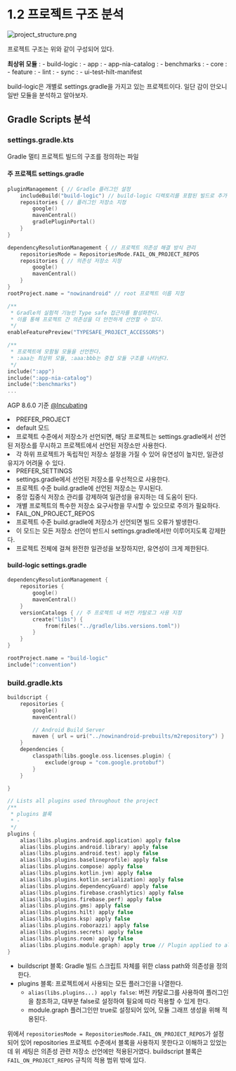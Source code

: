 # 1.2 프로젝트 구조 분석

![project_structure.png](project_structure.png)

프로젝트 구조는 위와 같이 구성되어 있다.

**최상위 모듈**
: - build-logic
: - app
: - app-nia-catalog
: - benchmarks
: - core
: - feature
: - lint
: - sync
: - ui-test-hilt-manifest

build-logic은 개별로 settings.gradle을 가지고 있는 프로젝트이다.
일단 감이 안오니 일반 모듈을 분석하고 알아보자.

## Gradle Scripts 분석


### settings.gradle.kts


<tip title="settings.gradle.kts">
    <p>Gradle 멀티 프로젝트 빌드의 구조를 정의하는 파일</p>
</tip>

#### 주 프로젝트 settings.gradle

```Kotlin
pluginManagement { // Gradle 플러그인 설정
    includeBuild("build-logic") // build-logic 디렉토리를 포함된 빌드로 추가
    repositories { // 플러그인 저장소 지정
        google()
        mavenCentral()
        gradlePluginPortal()
    }
}

dependencyResolutionManagement { // 프로젝트 의존성 해결 방식 관리
    repositoriesMode = RepositoriesMode.FAIL_ON_PROJECT_REPOS
    repositories { // 의존성 저장소 지정
        google()
        mavenCentral()
    }
}
rootProject.name = "nowinandroid" // root 프로젝트 이름 지정

/**
 * Gradle의 실험적 기능인 Type safe 접근자를 활성화한다.
 * 이를 통해 프로젝트 간 의존성을 더 안전하게 선언할 수 있다.
 */
enableFeaturePreview("TYPESAFE_PROJECT_ACCESSORS")

/**
 * 프로젝트에 모함될 모듈을 선언한다.
 * :aaa는 최상위 모듈, :aaa:bbb는 중첩 모듈 구조를 나타낸다.
 */
include(":app")
include(":app-nia-catalog")
include(":benchmarks")
...

```

<deflist collapsible="true">
    <def title="RepositoriesMode" default-state="collapsed">
        <p>
            AGP 8.6.0 기준 <a href="https://docs.gradle.org/current/kotlin-dsl/gradle/org.gradle.api/-incubating/index.html">@Incubating</a>
        </p>
        <p>
            <list type="bullet">
                <li>PREFER_PROJECT
                    <list type="bullet">
                        <li>default 모드</li>
                        <li>프로젝트 수준에서 저장소가 선언되면, 해당 프로젝트는 settings.gradle에서 선언된 저장소를 무시하고 프로젝트에서 선언된 저장소만 사용한다.</li>
                        <li>각 하위 프로젝트가 독립적인 저장소 설정을 가질 수 있어 유연성이 높지만, 일관성 유지가 어려울 수 있다.</li>
                    </list>
                </li>
                <li>PREFER_SETTINGS
                    <list type="bullet">
                        <li>settings.gradle에서 선언된 저장소를 우선적으로 사용한다.</li>
                        <li>프로젝트 수준 build.gradle에 선언된 저장소는 무시된다.</li>
                        <li>중앙 집중식 저장소 관리를 강제하여 일관성을 유지하는 데 도움이 된다.</li>
                        <li>개별 프로젝트의 특수한 저장소 요구사항을 무시할 수 있으므로 주의가 필요하다.</li>
                    </list>
                </li>
                <li>FAIL_ON_PROJECT_REPOS
                    <list type="bullet">
                        <li>프로젝트 수준 build.gradle에 저장소가 선언되면 빌드 오류가 발생한다.</li>
                        <li>이 모드는 모든 저장소 선언이 반드시 settings.gradle에서만 이루어지도록 강제한다.</li>
                        <li>프로젝트 전체에 걸쳐 완전한 일관성을 보장하지만, 유연성이 크게 제한된다.</li>
                    </list>
                </li>
            </list>
        </p>
    </def>
</deflist>

#### build-logic settings.gradle

```Kotlin
dependencyResolutionManagement {
    repositories {
        google()
        mavenCentral()
    }
    versionCatalogs { // 주 프로젝트 내 버전 카탈로그 사용 지정
        create("libs") {
            from(files("../gradle/libs.versions.toml"))
        }
    }
}

rootProject.name = "build-logic"
include(":convention")
```

### build.gradle.kts

```Kotlin
buildscript {
    repositories {
        google()
        mavenCentral()

        // Android Build Server
        maven { url = uri("../nowinandroid-prebuilts/m2repository") }
    }
    dependencies {
        classpath(libs.google.oss.licenses.plugin) {
            exclude(group = "com.google.protobuf")
        }
    }

}

// Lists all plugins used throughout the project
/**
 * plugins 블록
 * -
 */
plugins {
    alias(libs.plugins.android.application) apply false
    alias(libs.plugins.android.library) apply false
    alias(libs.plugins.android.test) apply false
    alias(libs.plugins.baselineprofile) apply false
    alias(libs.plugins.compose) apply false
    alias(libs.plugins.kotlin.jvm) apply false
    alias(libs.plugins.kotlin.serialization) apply false
    alias(libs.plugins.dependencyGuard) apply false
    alias(libs.plugins.firebase.crashlytics) apply false
    alias(libs.plugins.firebase.perf) apply false
    alias(libs.plugins.gms) apply false
    alias(libs.plugins.hilt) apply false
    alias(libs.plugins.ksp) apply false
    alias(libs.plugins.roborazzi) apply false
    alias(libs.plugins.secrets) apply false
    alias(libs.plugins.room) apply false
    alias(libs.plugins.module.graph) apply true // Plugin applied to allow module graph generation
}
```

- buildscript 블록: Gradle 빌드 스크립트 자체를 위한 class path와 의존성을 정의한다.
- plugins 블록: 프로젝트에서 사용되는 모든 플러그인을 나열한다.
  - <code>alias(libs.plugins...) apply false</code>: 버전 카탈로그를 사용하여 플러그인을 참조하고, 대부분 false로 설정하여 필요에 따라 적용할 수 있게 한다.
  - module.graph 플러그인만 true로 설정되어 있어, 모듈 그래프 생성을 위해 적용된다.


<p>
위에서 <code>repositoriesMode = RepositoriesMode.FAIL_ON_PROJECT_REPOS</code>가 설정되어 있어 repositories 프로젝트 수준에서 블록을 사용하지 못한다고 이해하고 있었는데
위 세팅은 의존성 관련 저장소 선언에만 적용된거였다. buildscript 블록은 <code>FAIL_ON_PROJECT_REPOS</code> 규칙의 적용 범위 밖에 있다.
</p>


